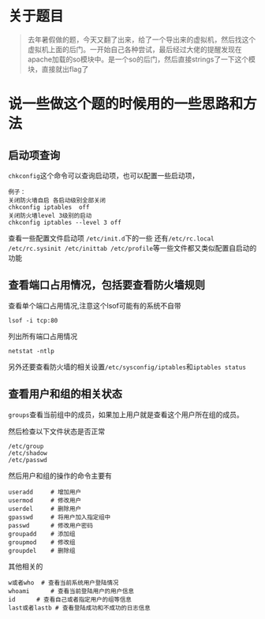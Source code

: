 # 关于题目
> 去年暑假做的题，今天又翻了出来，给了一个导出来的虚拟机，然后找这个虚拟机上面的后门。一开始自己各种尝试，最后经过大佬的提醒发现在apache加载的so模块中。是一个so的后门，然后直接strings了一下这个模块，直接就出flag了

# 说一些做这个题的时候用的一些思路和方法

## 启动项查询
`chkconfig`这个命令可以查询启动项，也可以配置一些启动项，
```
例子：
关闭防火墙自启 各启动级别全部关闭
chkconfig iptables  off 
关闭防火墙level 3级别的启动
chkconfig iptables --level 3 off
```
查看一些配置文件启动项 `/etc/init.d`下的一些
还有`/etc/rc.local /etc/rc.sysinit /etc/inittab /etc/profile`等一些文件都又类似配置自启动的功能

## 查看端口占用情况，包括要查看防火墙规则
查看单个端口占用情况,注意这个lsof可能有的系统不自带
```
lsof -i tcp:80
```
列出所有端口占用情况
```
netstat -ntlp
```
另外还要查看防火墙的相关设置`/etc/sysconfig/iptables`和`iptables status`

## 查看用户和组的相关状态
`groups`查看当前组中的成员，如果加上用户就是查看这个用户所在组的成员。

然后检查以下文件状态是否正常
```
/etc/group
/etc/shadow
/etc/passwd
```
然后用户和组的操作的命令主要有
```
useradd		# 增加用户
usermod		# 修改用户
userdel 	# 删除用户
gpasswd 	# 将用户加入指定组中
passwd		# 修改用户密码
groupadd	# 添加组
groupmod	# 修改组
groupdel	# 删除组
```
其他相关的 
```
w或者who	# 查看当前系统用户登陆情况
whoami		# 查看当前登陆用户的用户信息
id		# 查看自己或者指定用户的组等信息
last或者lastb	# 查看登陆成功和不成功的日志信息
```